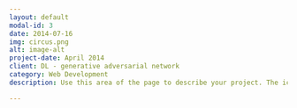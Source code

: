 ```yaml
---
layout: default
modal-id: 3
date: 2014-07-16
img: circus.png
alt: image-alt
project-date: April 2014
client: DL - generative adversarial network
category: Web Development
description: Use this area of the page to describe your project. The icon above is part of a free icon set by <a href="https://sellfy.com/p/8Q9P/jV3VZ/">Flat Icons</a>. On their website, you can download their free set with 16 icons, or you can purchase the entire set with 146 icons for only $12!

---
```

